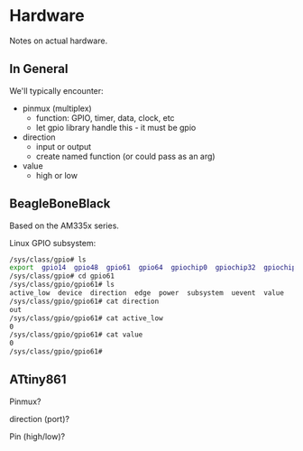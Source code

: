 # Hardware

Notes on actual hardware.

## In General

We'll typically encounter:

  * pinmux (multiplex)
    * function: GPIO, timer, data, clock, etc
    * let gpio library handle this - it must be gpio
  * direction
    * input or output
    * create named function (or could pass as an arg)
  * value
    * high or low


## BeagleBoneBlack

Based on the AM335x series.

Linux GPIO subsystem:
```bash
/sys/class/gpio# ls
export  gpio14  gpio48  gpio61  gpio64  gpiochip0  gpiochip32  gpiochip64  gpiochip96  unexport
/sys/class/gpio# cd gpio61
/sys/class/gpio/gpio61# ls
active_low  device  direction  edge  power  subsystem  uevent  value
/sys/class/gpio/gpio61# cat direction
out
/sys/class/gpio/gpio61# cat active_low
0
/sys/class/gpio/gpio61# cat value
0
/sys/class/gpio/gpio61#
```


## ATtiny861

Pinmux?

direction (port)?

Pin (high/low)?

